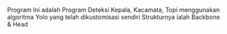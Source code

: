 Program Ini adalah Program Deteksi Kepala, Kacamata, Topi menggunakan algoritma Yolo yang telah dikustomisasi sendiri
Strukturnya ialah Backbone & Head
